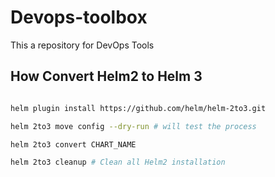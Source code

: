 # Devops-toolbox

This a repository for DevOps Tools

## How Convert Helm2 to Helm 3

```sh

helm plugin install https://github.com/helm/helm-2to3.git

helm 2to3 move config --dry-run # will test the process

helm 2to3 convert CHART_NAME

helm 2to3 cleanup # Clean all Helm2 installation

```
